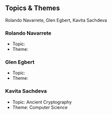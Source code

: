 ## Topics & Themes

Rolando Navarrete, Glen Egbert, Kavita Sachdeva

### Rolando Navarrete

* Topic:
* Theme:

### Glen Egbert

* Topic:
* Theme:

### Kavita Sachdeva

* Topic: Ancient Cryptography
* Theme: Computer Science
